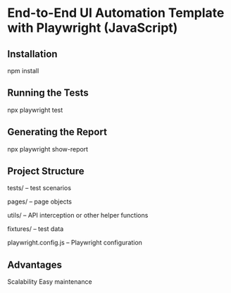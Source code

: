 # End-to-End UI Automation Template with Playwright (JavaScript)

## Installation

npm install

## Running the Tests

npx playwright test

## Generating the Report

npx playwright show-report

## Project Structure
tests/ – test scenarios

pages/ – page objects

utils/ – API interception or other helper functions

fixtures/ – test data

playwright.config.js – Playwright configuration

## Advantages
Scalability
Easy maintenance
